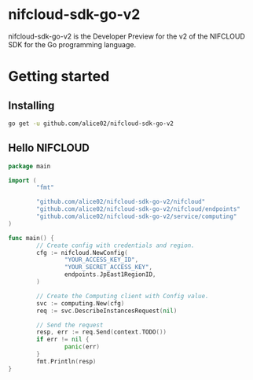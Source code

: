 # nifcloud-sdk-go-v2

nifcloud-sdk-go-v2 is the Developer Preview for the v2 of the NIFCLOUD SDK for the Go programming language.

# Getting started

## Installing

```sh
go get -u github.com/alice02/nifcloud-sdk-go-v2
```

## Hello NIFCLOUD

```go
package main

import (
        "fmt"

        "github.com/alice02/nifcloud-sdk-go-v2/nifcloud"
        "github.com/alice02/nifcloud-sdk-go-v2/nifcloud/endpoints"
        "github.com/alice02/nifcloud-sdk-go-v2/service/computing"
)

func main() {
        // Create config with credentials and region.
        cfg := nifcloud.NewConfig(
                "YOUR_ACCESS_KEY_ID",
                "YOUR_SECRET_ACCESS_KEY",
                endpoints.JpEast1RegionID,
        )

        // Create the Computing client with Config value.
        svc := computing.New(cfg)
        req := svc.DescribeInstancesRequest(nil)

        // Send the request
        resp, err := req.Send(context.TODO())
        if err != nil {
                panic(err)
        }
        fmt.Println(resp)
}
```
